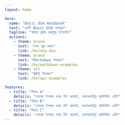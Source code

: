 ```yaml
---
layout: home

hero:
  name: "Basic DSA Handbook"
  text: "একটি Basic DSA হ্যান্ডবুক"
  tagline: "আমার দুর্দান্ত প্রকল্পের ট্যাগলাইন"
  actions:
    - theme: brand
      text: "শেখা শুরু করুন"
      link: /bn/why-dsa
    - theme: brand
      text: "Markdown উদাহরণ"
      link: /bn/markdown-examples
    - theme: alt
      text: "API উদাহরণ"
      link: /bn/api-examples

features:
  - title: "ফিচার A"
    details: "লোরেম ইপসাম ডলর সিট অ্যামেট, কনসেকটেটুর আদিপিসিং এলিট"
  - title: "ফিচার B"
    details: "লোরেম ইপসাম ডলর সিট অ্যামেট, কনসেকটেটুর আদিপিসিং এলিট"
  - title: "ফিচার C"
    details: "লোরেম ইপসাম ডলর সিট অ্যামেট, কনসেকটেটুর আদিপিসিং এলিট"
---
```

  
<style>
  :root {
    --vp-home-hero-name-color: transparent;
    --vp-home-hero-name-background: -webkit-linear-gradient(120deg, #bd34fe, #41d1ff);
  }
</style>
